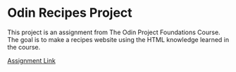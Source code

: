 # Odin Recipes Project

This project is an assignment from The Odin Project Foundations Course. The goal is to make a recipes website using the HTML knowledge learned in the course.

[Assignment Link](https://www.theodinproject.com/lessons/foundations-recipes)